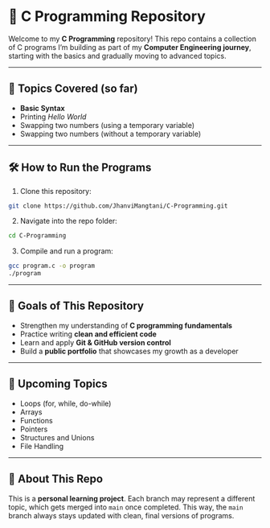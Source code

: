 # 🌟 C Programming Repository

Welcome to my **C Programming** repository!
This repo contains a collection of C programs I’m building as part of my **Computer Engineering journey**, starting with the basics and gradually moving to advanced topics.

---

## 📂 Topics Covered (so far)
- **Basic Syntax**
- Printing *Hello World*
- Swapping two numbers (using a temporary variable)
- Swapping two numbers (without a temporary variable)

---

## 🛠️ How to Run the Programs
1. Clone this repository:
```bash
git clone https://github.com/JhanviMangtani/C-Programming.git
```
2. Navigate into the repo folder:
```bash
cd C-Programming
```
3. Compile and run a program:
```bash
gcc program.c -o program
./program
```

---

## 🎯 Goals of This Repository
- Strengthen my understanding of **C programming fundamentals**
- Practice writing **clean and efficient code**
- Learn and apply **Git & GitHub version control**
- Build a **public portfolio** that showcases my growth as a developer

---

## 🌱 Upcoming Topics
- Loops (for, while, do-while)
- Arrays
- Functions
- Pointers
- Structures and Unions
- File Handling

---

## 📌 About This Repo
This is a **personal learning project**. Each branch may represent a different topic, which gets merged into `main` once completed.
This way, the `main` branch always stays updated with clean, final versions of programs.
